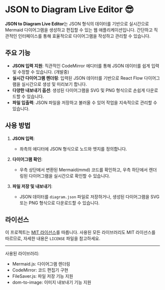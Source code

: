 # JSON to Diagram Live Editor 😎

**JSON to Diagram Live Editor**는 JSON 형식의 데이터를 기반으로 실시간으로 Mermaid 다이어그램을 생성하고 편집할 수 있는 웹 애플리케이션입니다. 간단하고 직관적인 인터페이스를 통해 효율적으로 다이어그램을 작성하고 관리할 수 있습니다.

## 주요 기능

- **JSON 입력 지원**: 직관적인 CodeMirror 에디터를 통해 JSON 데이터를 쉽게 입력 및 수정할 수 있습니다. (개발중)
- **실시간 다이어그램 렌더링**: 입력된 JSON 데이터를 기반으로 React Flow 다이어그램을 실시간으로 생성 및 미리보기 합니다.
- **다양한 내보내기 옵션**: 생성된 다이어그램을 SVG 및 PNG 형식으로 손쉽게 다운로드할 수 있습니다.
- **파일 입출력**: JSON 파일을 저장하고 불러올 수 있어 작업을 지속적으로 관리할 수 있습니다.

## 사용 방법

1. **JSON 입력**:
   - 좌측의 에디터에 JSON 형식으로 노드와 엣지를 정의합니다.
   
2. **다이어그램 확인**:
   - 우측 상단에서 변환된 Mermaid(mmd) 코드를 확인하고, 우측 하단에서 렌더링된 다이어그램을 실시간으로 확인할 수 있습니다.
   
3. **파일 저장 및 내보내기**:
   - JSON 데이터를 `diagram.json` 파일로 저장하거나, 생성된 다이어그램을 SVG 또는 PNG 형식으로 다운로드할 수 있습니다.


## 라이선스

이 프로젝트는 [MIT 라이선스](LICENSE)를 따릅니다. 사용된 모든 라이브러리도 MIT 라이선스를 따르므로, 자세한 내용은 `LICENSE` 파일을 참고하세요.

---


사용된 라이브러리:
  - Mermaid.js: 다이어그램 렌더링
  - CodeMirror: 코드 편집기 구현
  - FileSaver.js: 파일 저장 기능 지원
  - dom-to-image: 이미지 내보내기 기능 지원
